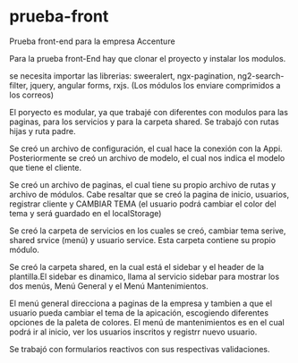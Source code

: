 # prueba-front
Prueba front-end para la empresa Accenture

Para la prueba front-End hay que clonar el proyecto y instalar los modulos.

se necesita importar las librerias: sweeralert, ngx-pagination, ng2-search-filter, jquery, angular forms, rxjs. (Los módulos los enviare comprimidos a los correos)

El poryecto es modular, ya que trabajé con diferentes con modulos para las paginas, para los servicios y para la carpeta shared.
Se trabajó con rutas hijas y ruta padre.

Se creó un archivo de configuración, el cual hace la conexión con la Appi. Posteriormente se creó un archivo de modelo, el cual nos indica el modelo que tiene el cliente.

Se creó un archivo de paginas, el cual tiene su propio archivo de rutas y archivo de módulos. 
Cabe resaltar que se creó la pagina de inicio, usuarios, registrar cliente y CAMBIAR TEMA (el usuario podrá cambiar el color del tema y será guardado en el localStorage)

Se creó la carpeta de servicios en los cuales se creó, cambiar tema serive, shared srvice (menú) y usuario service. Esta carpeta contiene su propio módulo.

Se creó la carpeta shared, en la cual está el sidebar y el header de la plantilla.El sidebar es dinamico, llama al servicio sidebar para mostrar los dos menús, Menú General y el Menú Mantenimientos.

El menú general direcciona a paginas de la empresa y tambien a que el usuario pueda cambiar el tema de la apicación, escogiendo diferentes opciones de la paleta de colores.
El menú de mantenimientos es en el cual podrá ir al inicio, ver los usuarios inscritos y registrr nuevo usuario.

Se trabajó con formularios reactivos con sus respectivas validaciones.

